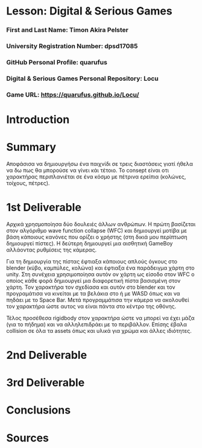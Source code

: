 # Lesson: Digital & Serious Games

### First and Last Name: Timon Akira Pelster
### University Registration Number: dpsd17085
### GitHub Personal Profile: quarufus
### Digital & Serious Games Personal Repository: Locu
### Game URL: https://quarufus.github.io/Locu/

# Introduction


# Summary

Αποφάσισα να δημιουργήσω ένα παιχνίδι σε τρεις διαστάσεις γιατί ήθελα να δω πως θα μπορούσε να γίνει κάι τέτοιο. Το consept είναι οτι χαρακτήρας περιπλανιέται σε ένα κόσμο με πέτρινα ερείπια (κολώνες, τοίχους, πέτρες).

# 1st Deliverable

Αρχικά χρησμοποίησα δύο δουλειές άλλων ανθρώπων. Η πρώτη βασίζεται στον αλγόριθμο wave function collapse (WFC) και δημιουργεί μοτίβα με βάση κάποιους κανόνες που ορίζει ο χρήστης (στη δικιά μου περίπτωση δημιουργεί πίστες). Η δεύτερη δημιουργεί μια αισθητική GameBoy αλλάοντας ρυθμίσεις της κάμερας.

Για τη δημιουργία της πίστας έφτιαξα κάποιους απλούς όγκους στο blender (κύβο, καμπύλες, κολώνα) και έφτιαξα ένα παράδειγμα χάρτη στο unity. Στη συνέχεια χρησιμοποίησα αυτόν ον χάρτη ως είσοδο στον WFC ο οποίος κάθε φορά δημιουργεί μια διαφορετική πίστα βασισμένη στον χάρτη. Τον χαρακτήρα τον σχεδίασα και αυτόν στο blender και τον προγραμάτισα να κινείται με τα βελάκια στο ή με WASD όπως και να πηδάει με το Space Bar. Μετά προγραμμάτισα την κάμερα να ακολουθεί τον χαρακτήρα ώστε αυτος να είναι πάντα στο κέντρο της οθόνης.

Τέλος προσέθεσα rigidbody στον χαρακτήρα ώστε να μπορεί να έχει μάζα (για το πήδημα) και να αλληλεπιδράει με το περιβάλλον. Επίσης έβαλα collision σε όλα τα assets όπως και υλικά για χρώμα και άλλες ιδιότητες.

# 2nd Deliverable


# 3rd Deliverable 


# Conclusions


# Sources
